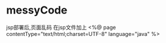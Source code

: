 # messyCode

jsp部署后,页面乱码
在jsp文件加上
<%@ page contentType="text/html;charset=UTF-8" language="java" %>

